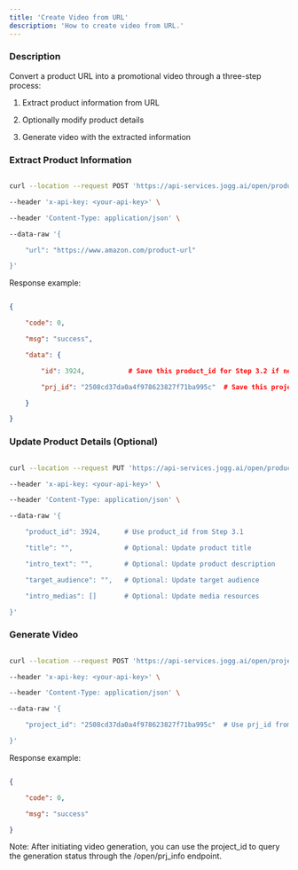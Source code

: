 ```yaml
---
title: 'Create Video from URL'
description: 'How to create video from URL.'
---
```

### Description

Convert a product URL into a promotional video through a three-step process:

1. Extract product information from URL

2. Optionally modify product details

3. Generate video with the extracted information



### Extract Product Information



```bash

curl --location --request POST 'https://api-services.jogg.ai/open/product' \

--header 'x-api-key: <your-api-key>' \

--header 'Content-Type: application/json' \

--data-raw '{

    "url": "https://www.amazon.com/product-url"

}'

```



Response example:

```json

{

    "code": 0,

    "msg": "success",

    "data": {

        "id": 3924,           # Save this product_id for Step 3.2 if needed

        "prj_id": "2508cd37da0a4f978623827f71ba995c"  # Save this project_id for Step 3.3

    }

}

```



### Update Product Details (Optional)



```bash

curl --location --request PUT 'https://api-services.jogg.ai/open/product' \

--header 'x-api-key: <your-api-key>' \

--header 'Content-Type: application/json' \

--data-raw '{

    "product_id": 3924,      # Use product_id from Step 3.1

    "title": "",             # Optional: Update product title

    "intro_text": "",        # Optional: Update product description

    "target_audience": "",   # Optional: Update target audience

    "intro_medias": []       # Optional: Update media resources

}'

```



### Generate Video



```bash

curl --location --request POST 'https://api-services.jogg.ai/open/project/render' \

--header 'x-api-key: <your-api-key>' \

--header 'Content-Type: application/json' \

--data-raw '{

    "project_id": "2508cd37da0a4f978623827f71ba995c"  # Use prj_id from Step 3.1

}'

```



Response example:

```json

{

    "code": 0,

    "msg": "success"

}

```



Note: After initiating video generation, you can use the project_id to query the generation status through the /open/prj_info endpoint.